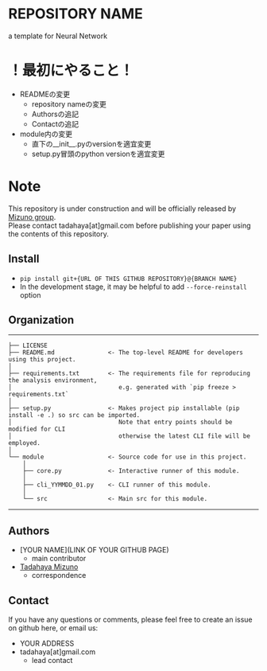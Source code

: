 # REPOSITORY NAME
a template for Neural Network  

# ！最初にやること！
- READMEの変更  
    - repository nameの変更  
    - Authorsの追記  
    - Contactの追記  
- module内の変更  
    - 直下の__init__.pyのversionを適宜変更  
    - setup.py冒頭のpython versionを適宜変更  

# Note
This repository is under construction and will be officially released by [Mizuno group](https://github.com/mizuno-group).  
Please contact tadahaya[at]gmail.com before publishing your paper using the contents of this repository.  

## Install
- ``` pip install git+{URL OF THIS GITHUB REPOSITORY}@{BRANCH NAME} ```  
- In the development stage, it may be helpful to add ``` --force-reinstall ``` option  

## Organization
------------  

    ├── LICENSE  
    ├── README.md               <- The top-level README for developers using this project.  
    │
    ├── requirements.txt        <- The requirements file for reproducing the analysis environment, 
    │                              e.g. generated with `pip freeze > requirements.txt`
    │
    ├── setup.py                <- Makes project pip installable (pip install -e .) so src can be imported.
    │                              Note that entry points should be modified for CLI
    │                              otherwise the latest CLI file will be employed.
    │
    └── module                  <- Source code for use in this project.
        │
        ├── core.py             <- Interactive runner of this module.
        │
        ├── cli_YYMMDD_01.py    <- CLI runner of this module.
        │  
        └── src                 <- Main src for this module.

------------

## Authors
- [YOUR NAME](LINK OF YOUR GITHUB PAGE)  
    - main contributor  
- [Tadahaya Mizuno](https://github.com/tadahayamiz)  
    - correspondence  

## Contact
If you have any questions or comments, please feel free to create an issue on github here, or email us:  
- YOUR ADDRESS  
- tadahaya[at]gmail.com  
    - lead contact  